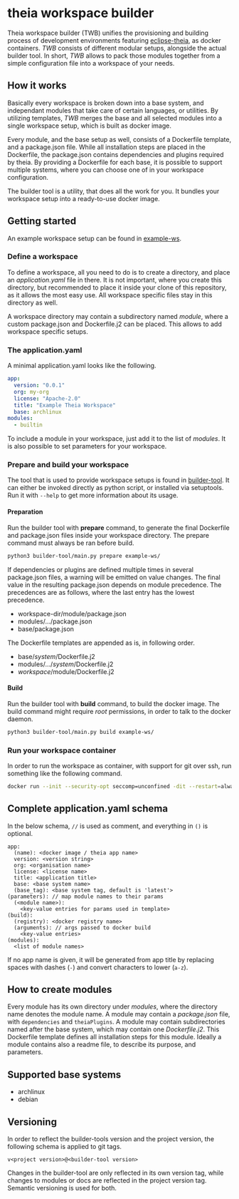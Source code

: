# theia workspace builder

Theia workspace builder (TWB) unifies the provisioning and building process of development environments featuring [eclipse-theia](https://github.com/eclipse-theia/theia), as docker containers.
_TWB_ consists of different modular setups, alongside the actual builder tool.
In short, _TWB_ allows to pack those modules together from a simple configuration file into a workspace of your needs.

## How it works

Basically every workspace is broken down into a base system, and independant modules that take care of certain languages, or utilities.
By utilizing templates, _TWB_ merges the base and all selected modules into a single workspace setup, which is built as docker image.

Every module, and the base setup as well, consists of a Dockerfile template, and a package.json file.
While all installation steps are placed in the Dockerfile, the package.json contains dependencies and plugins required by theia.
By providing a Dockerfile for each base, it is possible to support multiple systems, where you can choose one of in your workspace configuration.

The builder tool is a utility, that does all the work for you.
It bundles your workspace setup into a ready-to-use docker image.

## Getting started

An example workspace setup can be found in [example-ws](example-ws/).

### Define a workspace

To define a workspace, all you need to do is to create a directory, and place an _application.yaml_ file in there.
It is not important, where you create this directory, but recommended to place it inside your clone of this repository, as it allows the most easy use.
All workspace specific files stay in this directory as well.

A workspace directory may contain a subdirectory named _module_, where a custom package.json and Dockerfile.j2 can be placed.
This allows to add workspace specific setups.

### The application.yaml

A minimal application.yaml looks like the following.

```yaml
app:
  version: "0.0.1"
  org: my-org
  license: "Apache-2.0"
  title: "Example Theia Workspace"
  base: archlinux
modules:
  - builtin
```

To include a module in your workspace, just add it to the list of _modules_.
It is also possible to set parameters for your workspace.

### Prepare and build your workspace

The tool that is used to provide workspace setups is found in [builder-tool](builder-tool/).
It can either be invoked directly as python script, or installed via setuptools.
Run it with `--help` to get more information about its usage.

#### Preparation

Run the builder tool with **prepare** command, to generate the final Dockerfile and package.json files inside your workspace directory.
The prepare command must always be ran before build.

```bash
python3 builder-tool/main.py prepare example-ws/
```

If dependencies or plugins are defined multiple times in several package.json files, a warning will be emitted on value changes.
The final value in the resulting package.json depends on module precedence.
The precedences are as follows, where the last entry has the lowest precedence.

- workspace-dir/module/package.json
- modules/.../package.json
- base/package.json

The Dockerfile templates are appended as is, in following order.

- base/_system_/Dockerfile.j2
- modules/.../_system_/Dockerfile.j2
- _workspace_/module/Dockerfile.j2

#### Build

Run the builder tool with **build** command, to build the docker image.
The build command might require _root_ permissions, in order to talk to the docker daemon.

```bash
python3 builder-tool/main.py build example-ws/
```

### Run your workspace container

In order to run the workspace as container, with support for git over ssh, run something like the following command.

```bash
docker run --init --security-opt seccomp=unconfined -dit --restart=always -p 3000:3000 -v "$(pwd)/my-project/:/home/project:cached" -v "$(pwd)/.ssh:/home/theia/.ssh:ro" my-org/example-ws
```

## Complete application.yaml schema

In the below schema, `//` is used as comment, and everything in `()` is optional.

```
app:
  (name): <docker image / theia app name>
  version: <version string>
  org: <organisation name>
  license: <license name>
  title: <application title>
  base: <base system name>
  (base_tag): <base system tag, default is 'latest'>
(parameters): // map module names to their params
  (<module name>):
    <key-value entries for params used in template>
(build):
  (registry): <docker registry name>
  (arguments): // args passed to docker build
    <key-value entries>
(modules):
  <list of module names>
```

If no app name is given, it will be generated from app title by replacing spaces with dashes (`-`) and convert characters to lower (`a-z`).

## How to create modules

Every module has its own directory under _modules_, where the directory name denotes the module name.
A module may contain a _package.json_ file, with `dependencies` and `theiaPlugins`.
A module may contain subdirectories named after the base system, which may contain one _Dockerfile.j2_.
This Dockerfile template defines all installation steps for this module.
Ideally a module contains also a readme file, to describe its purpose, and parameters.

## Supported base systems

- archlinux
- debian

## Versioning

In order to reflect the builder-tools version and the project version, the following schema is applied to git tags.

```
v<project version>@<builder-tool version>
```

Changes in the builder-tool are only reflected in its own version tag, while changes to modules or docs are reflected in the project version tag.
Semantic versioning is used for both.
